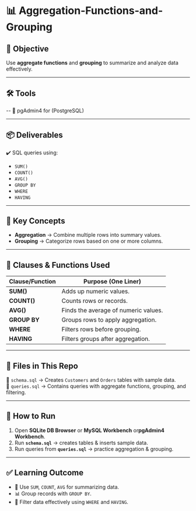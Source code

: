 # 📊 Aggregation-Functions-and-Grouping


## 🎯 Objective  
Use **aggregate functions** and **grouping** to summarize and analyze data effectively.

---

## 🛠 Tools  
-- 🐘 pgAdmin4 for (PostgreSQL)

---

## 📦 Deliverables  
✔️ SQL queries using:  
- `SUM()`  
- `COUNT()`  
- `AVG()`  
- `GROUP BY`  
- `WHERE`  
- `HAVING`  

---

## 📘 Key Concepts  
- **Aggregation** → Combine multiple rows into summary values.  
- **Grouping** → Categorize rows based on one or more columns.  

---

## 📑 Clauses & Functions Used  

| Clause/Function | Purpose (One Liner) |
|-----------------|----------------------|
| **SUM()**       | Adds up numeric values. |
| **COUNT()**     | Counts rows or records. |
| **AVG()**       | Finds the average of numeric values. |
| **GROUP BY**    | Groups rows to apply aggregation. |
| **WHERE**       | Filters rows before grouping. |
| **HAVING**      | Filters groups after aggregation. |

---

## 📂 Files in This Repo  
📄 `schema.sql` → Creates `Customers` and `Orders` tables with sample data.  
📄 `queries.sql` → Contains queries with aggregate functions, grouping, and filtering.  

---

## 🚀 How to Run  

1. Open **SQLite DB Browser** or **MySQL Workbench** or**pgAdmin4 Workbench**.  
2. Run **`schema.sql`** → creates tables & inserts sample data.  
3. Run queries from **`queries.sql`** → practice aggregation & grouping.  

---

## ✅ Learning Outcome  

- 🔢 Use `SUM`, `COUNT`, `AVG` for summarizing data.  
- 📊 Group records with `GROUP BY`.  
- 🎯 Filter data effectively using `WHERE` and `HAVING`.  

